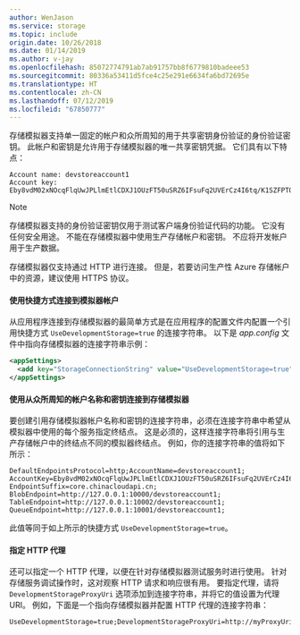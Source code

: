 ```yaml
---
author: WenJason
ms.service: storage
ms.topic: include
origin.date: 10/26/2018
ms.date: 01/14/2019
ms.author: v-jay
ms.openlocfilehash: 85072774791ab7ab91757bb8f6779810badeee53
ms.sourcegitcommit: 80336a53411d5fce4c25e291e6634fa6bd72695e
ms.translationtype: HT
ms.contentlocale: zh-CN
ms.lasthandoff: 07/12/2019
ms.locfileid: "67850777"
---
```

存储模拟器支持单一固定的帐户和众所周知的用于共享密钥身份验证的身份验证密钥。 此帐户和密钥是允许用于存储模拟器的唯一共享密钥凭据。 它们具有以下特点：

```
Account name: devstoreaccount1
Account key: Eby8vdM02xNOcqFlqUwJPLlmEtlCDXJ1OUzFT50uSRZ6IFsuFq2UVErCz4I6tq/K1SZFPTOtr/KBHBeksoGMGw==
```

> [!NOTE]
> 存储模拟器支持的身份验证密钥仅用于测试客户端身份验证代码的功能。 它没有任何安全用途。 不能在存储模拟器中使用生产存储帐户和密钥。 不应将开发帐户用于生产数据。
> 
> 存储模拟器仅支持通过 HTTP 进行连接。 但是，若要访问生产性 Azure 存储帐户中的资源，建议使用 HTTPS 协议。
> 

#### <a name="connect-to-the-emulator-account-using-a-shortcut"></a>使用快捷方式连接到模拟器帐户
从应用程序连接到存储模拟器的最简单方式是在应用程序的配置文件内配置一个引用快捷方式 `UseDevelopmentStorage=true` 的连接字符串。 以下是 *app.config* 文件中指向存储模拟器的连接字符串示例： 

```xml
<appSettings>
  <add key="StorageConnectionString" value="UseDevelopmentStorage=true" />
</appSettings>
```

#### <a name="connect-to-the-emulator-account-using-the-well-known-account-name-and-key"></a>使用从众所周知的帐户名称和密钥连接到存储模拟器
要创建引用存储模拟器帐户名称和密钥的连接字符串，必须在连接字符串中希望从模拟器中使用的每个服务指定终结点。 这是必须的，这样连接字符串将引用与生产存储帐户中的终结点不同的模拟器终结点。 例如，你的连接字符串的值将如下所示：

```
DefaultEndpointsProtocol=http;AccountName=devstoreaccount1;
AccountKey=Eby8vdM02xNOcqFlqUwJPLlmEtlCDXJ1OUzFT50uSRZ6IFsuFq2UVErCz4I6tq/K1SZFPTOtr/KBHBeksoGMGw==;
EndpointSuffix=core.chinacloudapi.cn;
BlobEndpoint=http://127.0.0.1:10000/devstoreaccount1;
TableEndpoint=http://127.0.0.1:10002/devstoreaccount1;
QueueEndpoint=http://127.0.0.1:10001/devstoreaccount1;
```

此值等同于如上所示的快捷方式 `UseDevelopmentStorage=true`。

#### <a name="specify-an-http-proxy"></a>指定 HTTP 代理
还可以指定一个 HTTP 代理，以便在针对存储模拟器测试服务时进行使用。 针对存储服务调试操作时，这对观察 HTTP 请求和响应很有用。 要指定代理，请将 `DevelopmentStorageProxyUri` 选项添加到连接字符串，并将它的值设置为代理 URI。 例如，下面是一个指向存储模拟器并配置 HTTP 代理的连接字符串：

```
UseDevelopmentStorage=true;DevelopmentStorageProxyUri=http://myProxyUri
```


